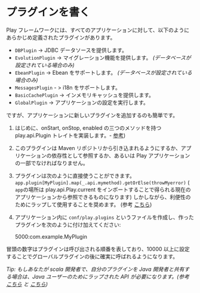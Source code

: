 <!--
# Writing Plugins
-->
# プラグインを書く
<!--
Play comes with a few plugins predefined for all applications, these plugins are the following:
-->
Play フレームワークには、すべてのアプリケーションに対して、以下のようにあらかじめ定義されたプラグインがあります。

<!--
* `DBPlugin` -> providing a JDBC datasource
* `EvolutionPlugin` -> provides migration  _(only available if db was configured)_
* `EbeanPlugin` -> provides Ebean support _(only available if db was configured)_
* `MessagesPlugin` - > provides i18n support
* `BasicCachePlugin` -> provides in-memory caching
* `GlobalPlugin` -> executes application's settings
-->
* `DBPlugin` -> JDBC データソースを提供します。
* `EvolutionPlugin` -> マイグレーション機能を提供します。 _(データベースが設定されている場合のみ)_
* `EbeanPlugin` -> Ebean をサポートします。 _(データベースが設定されている場合のみ)_
* `MessagesPlugin` - > i18n をサポートします。
* `BasicCachePlugin` -> インメモリキャッシュを提供します。
* `GlobalPlugin` -> アプリケーションの設定を実行します。

<!--
However, one can easily add a new plugin to an application.
-->
ですが、アプリケーションに新しいプラグインを追加するのも簡単です。

<!--
1. first step is to implement play.api.Plugin trait which has three methods: onStart, onStop and enabled - [for example](https://github.com/playframework/playframework/blob/master/framework/src/play-cache/src/main/scala/play/api/cache/Cache.scala))
2. this plugin should be available in the application either through pulling in it from a maven repository and referencing it
as an app dependency or the plugin code can be part of a play application
3. you can use it directly like `app.plugin[MyPlugin].map(_.api.mymethod).getOrElse(throwMyerror)` (where `app` is  a reference to the current application which can be obtain by importing play.api.Play.current) however, it's recommended to wrap it for convenience (for example, see [this](https://github.com/playframework/playframework/blob/master/framework/src/play-cache/src/main/scala/play/api/cache/Cache.scala))
4. in your app create a file: `conf/play.plugins` and add a reference to your plugin:

    5000:com.example.MyPlugin

The number represents the plugin loading order, by setting it to > 10000 we can make sure it's loaded after the global plugins.
-->
1. はじめに、onStart, onStop, enabled の三つのメソッドを持つ play.api.Plugin トレイトを実装します。- [参考](https://github.com/playframework/playframework/blob/master/framework/src/play-cache/src/main/scala/play/api/cache/Cache.scala))
2. このプラグインは Maven リポジトリから引き込まれるようにするか、アプリケーションの依存性として参照するか、あるいは Play アプリケーションの一部でなければなりません。
3. プラグインは次のように直接使うことができます。`app.plugin[MyPlugin].map(_.api.mymethod).getOrElse(throwMyerror)`  ( `app`の場所は play.api.Play.current をインポートすることで得られる現在のアプリケーションから参照できるものになります) しかしながら、利便性のためにラップして使用することを奨めます。 (参考 [こちら](https://github.com/playframework/playframework/blob/master/framework/src/play-cache/src/main/scala/play/api/cache/Cache.scala))
4. アプリケーション内に `conf/play.plugins` というファイルを作成し、作ったプラグインを次のように付け加えてください:

	5000:com.example.MyPlugin

冒頭の数字はプラグインは呼び出される順番を表しており、10000 以上に設定することでグローバルプラグインの後に確実に呼ばれるようになります。 

<!--
_Tip: If you are a scala developer but you want to share your plugin with java developers, you will need make sure your API is wrapped for Java users (see [this](https://github.com/playframework/playframework/blob/master/framework/src/play-cache/src/main/scala/play/api/cache/Cache.scala) and [this](https://github.com/playframework/playframework/blob/master/framework/src/play-cache/src/main/java/play/cache/Cache.java) for an example)_
-->
_Tip: もしあなたが scala 開発者で、自分のプラグインを Java 開発者と共有する場合は、Java ユーザーのためにラップされた API が必要になります。(参考 [こちら](https://github.com/playframework/playframework/blob/master/framework/src/play-cache/src/main/scala/play/api/cache/Cache.scala) と [こちら](https://github.com/playframework/playframework/blob/master/framework/src/play-cache/src/main/java/play/cache/Cache.java))_

